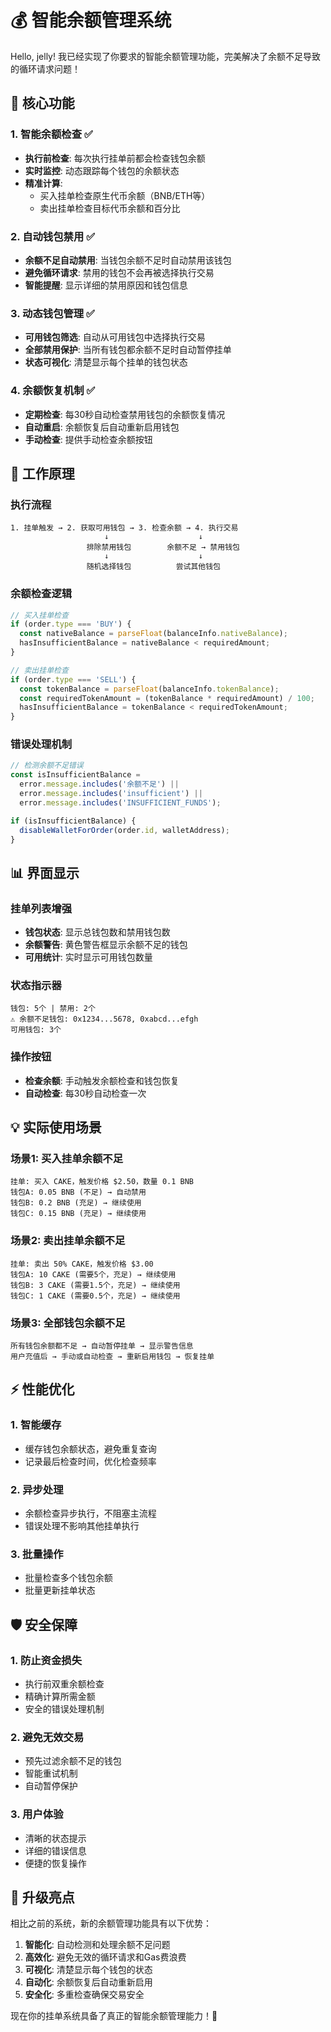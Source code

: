 # 💰 智能余额管理系统

Hello, jelly! 我已经实现了你要求的智能余额管理功能，完美解决了余额不足导致的循环请求问题！

## 🎯 核心功能

### 1. 智能余额检查 ✅
- **执行前检查**: 每次执行挂单前都会检查钱包余额
- **实时监控**: 动态跟踪每个钱包的余额状态
- **精准计算**: 
  - 买入挂单检查原生代币余额（BNB/ETH等）
  - 卖出挂单检查目标代币余额和百分比

### 2. 自动钱包禁用 ✅
- **余额不足自动禁用**: 当钱包余额不足时自动禁用该钱包
- **避免循环请求**: 禁用的钱包不会再被选择执行交易
- **智能提醒**: 显示详细的禁用原因和钱包信息

### 3. 动态钱包管理 ✅
- **可用钱包筛选**: 自动从可用钱包中选择执行交易
- **全部禁用保护**: 当所有钱包都余额不足时自动暂停挂单
- **状态可视化**: 清楚显示每个挂单的钱包状态

### 4. 余额恢复机制 ✅
- **定期检查**: 每30秒自动检查禁用钱包的余额恢复情况
- **自动重启**: 余额恢复后自动重新启用钱包
- **手动检查**: 提供手动检查余额按钮

## 🔧 工作原理

### 执行流程
```
1. 挂单触发 → 2. 获取可用钱包 → 3. 检查余额 → 4. 执行交易
                     ↓                    ↓
                 排除禁用钱包        余额不足 → 禁用钱包
                     ↓                    ↓
                 随机选择钱包          尝试其他钱包
```

### 余额检查逻辑
```typescript
// 买入挂单检查
if (order.type === 'BUY') {
  const nativeBalance = parseFloat(balanceInfo.nativeBalance);
  hasInsufficientBalance = nativeBalance < requiredAmount;
}

// 卖出挂单检查  
if (order.type === 'SELL') {
  const tokenBalance = parseFloat(balanceInfo.tokenBalance);
  const requiredTokenAmount = (tokenBalance * requiredAmount) / 100;
  hasInsufficientBalance = tokenBalance < requiredTokenAmount;
}
```

### 错误处理机制
```typescript
// 检测余额不足错误
const isInsufficientBalance = 
  error.message.includes('余额不足') || 
  error.message.includes('insufficient') ||
  error.message.includes('INSUFFICIENT_FUNDS');

if (isInsufficientBalance) {
  disableWalletForOrder(order.id, walletAddress);
}
```

## 📊 界面显示

### 挂单列表增强
- **钱包状态**: 显示总钱包数和禁用钱包数
- **余额警告**: 黄色警告框显示余额不足的钱包
- **可用统计**: 实时显示可用钱包数量

### 状态指示器
```
钱包: 5个 | 禁用: 2个
⚠️ 余额不足钱包: 0x1234...5678, 0xabcd...efgh
可用钱包: 3个
```

### 操作按钮
- **检查余额**: 手动触发余额检查和钱包恢复
- **自动检查**: 每30秒自动检查一次

## 💡 实际使用场景

### 场景1: 买入挂单余额不足
```
挂单: 买入 CAKE，触发价格 $2.50，数量 0.1 BNB
钱包A: 0.05 BNB (不足) → 自动禁用
钱包B: 0.2 BNB (充足) → 继续使用
钱包C: 0.15 BNB (充足) → 继续使用
```

### 场景2: 卖出挂单余额不足
```
挂单: 卖出 50% CAKE，触发价格 $3.00
钱包A: 10 CAKE (需要5个，充足) → 继续使用
钱包B: 3 CAKE (需要1.5个，充足) → 继续使用  
钱包C: 1 CAKE (需要0.5个，充足) → 继续使用
```

### 场景3: 全部钱包余额不足
```
所有钱包余额都不足 → 自动暂停挂单 → 显示警告信息
用户充值后 → 手动或自动检查 → 重新启用钱包 → 恢复挂单
```

## ⚡ 性能优化

### 1. 智能缓存
- 缓存钱包余额状态，避免重复查询
- 记录最后检查时间，优化检查频率

### 2. 异步处理
- 余额检查异步执行，不阻塞主流程
- 错误处理不影响其他挂单执行

### 3. 批量操作
- 批量检查多个钱包余额
- 批量更新挂单状态

## 🛡️ 安全保障

### 1. 防止资金损失
- 执行前双重余额检查
- 精确计算所需金额
- 安全的错误处理机制

### 2. 避免无效交易
- 预先过滤余额不足的钱包
- 智能重试机制
- 自动暂停保护

### 3. 用户体验
- 清晰的状态提示
- 详细的错误信息
- 便捷的恢复操作

## 🚀 升级亮点

相比之前的系统，新的余额管理功能具有以下优势：

1. **智能化**: 自动检测和处理余额不足问题
2. **高效化**: 避免无效的循环请求和Gas费浪费
3. **可视化**: 清楚显示每个钱包的状态
4. **自动化**: 余额恢复后自动重新启用
5. **安全化**: 多重检查确保交易安全

现在你的挂单系统具备了真正的智能余额管理能力！🎉 